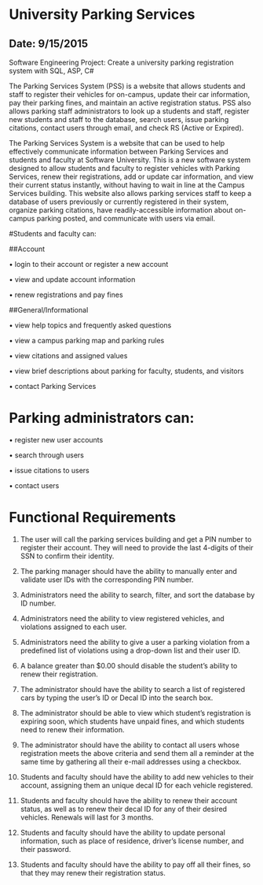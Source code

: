 # University Parking Services

## Date: 9/15/2015

Software Engineering Project: Create a university parking registration system with SQL, ASP, C#

The Parking Services System (PSS) is a website that allows students and staff to register their vehicles for on-campus, update their car information, pay their parking fines, and maintain an active registration status. PSS also allows parking staff administrators to look up a students and staff, register new students and staff to the database, search users, issue parking citations, contact users through email, and check RS (Active or Expired).

The Parking Services System is a website that can be used to help effectively communicate information between Parking Services and students and faculty at Software University. This is a new software system designed to allow students and faculty to register vehicles with Parking Services, renew their registrations, add or update car information, and view their current status instantly, without having to wait in line at the Campus Services building. This website also allows parking services staff to keep a database of users previously or currently registered in their system, organize parking citations, have readily-accessible information about on-campus parking posted, and communicate with users via email.


#Students and faculty can:

##Account

•	login to their account or register a new account

•	view and update account information

•	renew registrations and pay fines

##General/Informational

•	view help topics and frequently asked questions

•	view a campus parking map and parking rules

•	view citations and assigned values

•	view brief descriptions about parking for faculty, students, and visitors

•	contact Parking Services

# Parking administrators can:

•	register new user accounts

•	search through users

•	issue citations to users

•	contact users


#	Functional Requirements

1.	The user will call the parking services building and get a PIN number to register their account. They will need to provide the last 4-digits of their SSN to confirm their identity.

2.	The parking manager should have the ability to manually enter and validate user IDs with the corresponding PIN number.

3.	Administrators need the ability to search, filter, and sort the database by ID number.

4.	Administrators need the ability to view registered vehicles, and violations assigned to each user.

5.	Administrators need the ability to give a user a parking violation from a predefined list of violations using a drop-down list and their user ID.

6.	A balance greater than $0.00 should disable the student’s ability to renew their registration.

7.	The administrator should have the ability to search a list of registered cars by typing the user’s ID or Decal ID into the search box.

8.	The administrator should be able to view which student’s registration is expiring soon, which students have unpaid fines, and which students need to renew their information.

9.	The administrator should have the ability to contact all users whose registration meets the above criteria and send them all a reminder at the same time by gathering all their e-mail addresses using a checkbox.

10.	Students and faculty should have the ability to add new vehicles to their account, assigning them an unique decal ID for each vehicle registered.

11.	Students and faculty should have the ability to renew their account status, as well as to renew their decal ID for any of their desired vehicles. Renewals will last for 3 months.

12.	Students and faculty should have the ability to update personal information, such as place of residence, driver’s license number, and their password.

13.	Students and faculty should have the ability to pay off all their fines, so that they may renew their registration status. 
